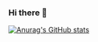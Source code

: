 ### Hi there 👋

[![Anurag's GitHub stats](https://github-readme-stats.vercel.app/api?username=abe-tk&show_icons=true&theme=radical)](https://github.com/anuraghazra/github-readme-stats)

<!--
**abe-tk/abe-tk** is a ✨ _special_ ✨ repository because its `README.md` (this file) appears on your GitHub profile.

Here are some ideas to get you started:

- 🔭 I’m currently working on ...
- 🌱 I’m currently learning ...
- 👯 I’m looking to collaborate on ...
- 🤔 I’m looking for help with ...
- 💬 Ask me about ...
- 📫 How to reach me: ...
- 😄 Pronouns: ...
- ⚡ Fun fact: ...
-->
